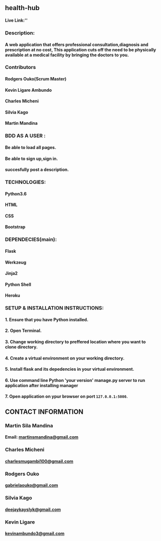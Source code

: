## health-hub
#### Live Link:''
### Description:
#### A web application that offers professional consultation,diagnosis and prescription at no cost, This application cuts off the need to be physically available at a medical facility by bringing the doctors to you. 
### Contributors
#### Rodgers Ouko(Scrum Master)
#### Kevin Ligare Ambundo
#### Charles Micheni
#### Silvia Kago
#### Martin Mandina
### BDD AS A USER :
#### Be able to load all pages.
#### Be able to sign up,sign in.
#### succesfully post a description.
### TECHNOLOGIES:
#### Python3.6
#### HTML
#### CSS
#### Bootstrap
### DEPENDECIES(main):
#### Flask
#### Werkzeug
#### Jinja2
#### Python Shell
#### Heroku
### SETUP & INSTALLATION INSTRUCTIONS:
#### 1. Ensure that you have Python installed.
#### 2. Open Terminal.
#### 3. Change working directory to preffered location where you want to clone directory.
#### 4. Create a virtual environment on your working directory.
#### 5. Install flask and its depedencies in your virtual environment.
#### 6. Use command line Python 'your version' manage.py server to run application after installing manager
#### 7. Open application on ypur browser on port `127.0.0.1:5000`. 
## CONTACT INFORMATION
### Martin Sila Mandina 
#### Email: martinsmandina@gmail.com
### Charles Micheni
#### charlesmugambi100@gmail.com
### Rodgers Ouko
#### gabrielaouko@gmail.com
### Silvia Kago
#### deejaykayslyk@gmail.com
### Kevin Ligare
#### kevinambundo3@gmail.com



